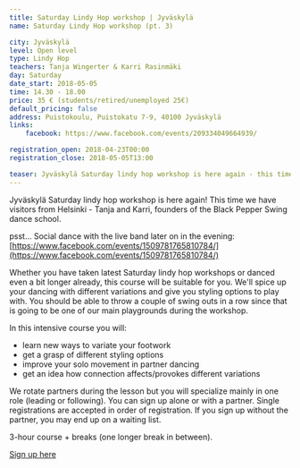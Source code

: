 ```yaml
---
title: Saturday Lindy Hop workshop | Jyväskylä
name: Saturday Lindy Hop workshop (pt. 3)

city: Jyväskylä
level: Open level
type: Lindy Hop
teachers: Tanja Wingerter & Karri Rasinmäki
day: Saturday
date_start: 2018-05-05
time: 14.30 - 18.00
price: 35 € (students/retired/unemployed 25€)
default_pricing: false
address: Puistokoulu, Puistokatu 7-9, 40100 Jyväskylä
links:
    facebook: https://www.facebook.com/events/209334049664939/

registration_open: 2018-04-23T00:00
registration_close: 2018-05-05T13:00

teaser: Jyväskylä Saturday lindy hop workshop is here again - this time with Tanja and Karri!
---
```


Jyväskylä Saturday lindy hop workshop is here again! This time we have visitors from Helsinki - Tanja and Karri, founders of the Black Pepper Swing dance school.

psst... Social dance with the live band later on in the evening:
[https://www.facebook.com/events/1509781765810784/](https://www.facebook.com/events/1509781765810784/)

Whether you have taken latest Saturday lindy hop workshops or danced even a bit longer already, this course will be suitable for you. We'll spice up your dancing with different variations and give you styling options to play with. You should be able to throw a couple of swing outs in a row since that is going to be one of our main playgrounds during the workshop.

In this intensive course you will:
- learn new ways to variate your footwork
- get a grasp of different styling options
- improve your solo movement in partner dancing
- get an idea how connection affects/provokes different variations

We rotate partners during the lesson but you will specialize mainly in one role (leading or following). You can sign up alone or with a partner. Single registrations are accepted in order of registration. If you sign up without the partner, you may end up on a waiting list. 

3-hour course + breaks (one longer break in between).

<a href="https://docs.google.com/forms/d/e/1FAIpQLSdBMsvnJM83PhE9wg_LQAMzTabY94kkXGmf7V0sYrze2vICuA/viewform" target="_blank" class="button">Sign up here</a>



